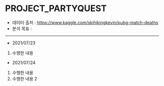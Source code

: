 # PROJECT_PARTYQUEST
- 데이터 출처 : https://www.kaggle.com/skihikingkevin/pubg-match-deaths
- 분석 목표 : 
---
- 2021/07/23
1. 수행한 내용

- 2021/07/24
1. 수행한 내용
2. 수행한 내용 2

